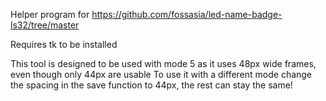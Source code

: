 Helper program for https://github.com/fossasia/led-name-badge-ls32/tree/master

Requires tk to be installed

This tool is designed to be used with mode 5 as it uses 48px wide frames, even though only 44px are usable
To use it with a different mode change the spacing in the save function to 44px, the rest can stay the same!